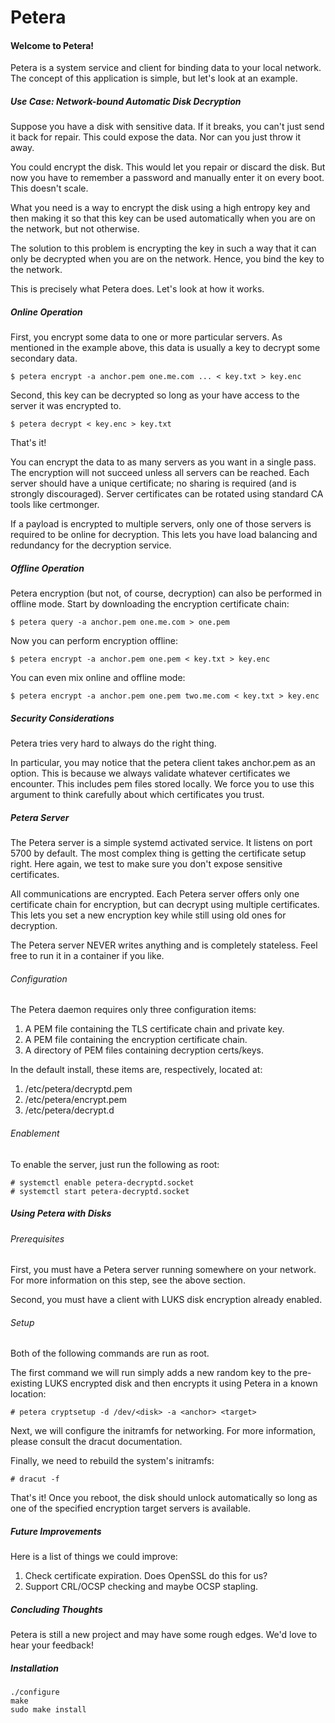 # Petera

#### Welcome to Petera!
Petera is a system service and client for binding data to your local network.
The concept of this application is simple, but let's look at an example.

##### Use Case: Network-bound Automatic Disk Decryption
Suppose you have a disk with sensitive data. If it breaks, you can't just
send it back for repair. This could expose the data. Nor can you just throw
it away.

You could encrypt the disk. This would let you repair or discard the disk. But
now you have to remember a password and manually enter it on every boot. This
doesn't scale.

What you need is a way to encrypt the disk using a high entropy key and then
making it so that this key can be used automatically when you are on the
network, but not otherwise.

The solution to this problem is encrypting the key in such a way that it can
only be decrypted when you are on the network. Hence, you bind the key to
the network.

This is precisely what Petera does. Let's look at how it works.

##### Online Operation
First, you encrypt some data to one or more particular servers. As mentioned
in the example above, this data is usually a key to decrypt some secondary
data.

    $ petera encrypt -a anchor.pem one.me.com ... < key.txt > key.enc

Second, this key can be decrypted so long as your have access to the server it
was encrypted to.

    $ petera decrypt < key.enc > key.txt

That's it!

You can encrypt the data to as many servers as you want in a single pass. The
encryption will not succeed unless all servers can be reached. Each server
should have a unique certificate; no sharing is required (and is strongly
discouraged). Server certificates can be rotated using standard CA tools like
certmonger.

If a payload is encrypted to multiple servers, only one of those servers is
required to be online for decryption. This lets you have load balancing and
redundancy for the decryption service.

##### Offline Operation

Petera encryption (but not, of course, decryption) can also be performed in
offline mode. Start by downloading the encryption certificate chain:

    $ petera query -a anchor.pem one.me.com > one.pem

Now you can perform encryption offline:

    $ petera encrypt -a anchor.pem one.pem < key.txt > key.enc

You can even mix online and offline mode:

    $ petera encrypt -a anchor.pem one.pem two.me.com < key.txt > key.enc

##### Security Considerations

Petera tries very hard to always do the right thing.

In particular, you may notice that the petera client takes anchor.pem
as an option. This is because we always validate whatever certificates we
encounter. This includes pem files stored locally. We force you to use this
argument to think carefully about which certificates you trust.

##### Petera Server

The Petera server is a simple systemd activated service. It listens on port
5700 by default. The most complex thing is getting the certificate setup
right. Here again, we test to make sure you don't expose sensitive
certificates.

All communications are encrypted. Each Petera server offers only one
certificate chain for encryption, but can decrypt using multiple certificates.
This lets you set a new encryption key while still using old ones for
decryption.

The Petera server NEVER writes anything and is completely stateless. Feel free
to run it in a container if you like.

###### Configuration

The Petera daemon requires only three configuration items:

1. A PEM file containing the TLS certificate chain and private key.
2. A PEM file containing the encryption certificate chain.
3. A directory of PEM files containing decryption certs/keys.

In the default install, these items are, respectively, located at:

1. /etc/petera/decryptd.pem
2. /etc/petera/encrypt.pem
3. /etc/petera/decrypt.d

###### Enablement

To enable the server, just run the following as root:

    # systemctl enable petera-decryptd.socket
    # systemctl start petera-decryptd.socket

##### Using Petera with Disks
###### Prerequisites
First, you must have a Petera server running somewhere on your network. For
more information on this step, see the above section.

Second, you must have a client with LUKS disk encryption already enabled.

###### Setup
Both of the following commands are run as root.

The first command we will run simply adds a new random key to the pre-existing
LUKS encrypted disk and then encrypts it using Petera in a known location:

    # petera cryptsetup -d /dev/<disk> -a <anchor> <target>

Next, we will configure the initramfs for networking. For more information,
please consult the dracut documentation.

Finally, we need to rebuild the system's initramfs:

    # dracut -f

That's it! Once you reboot, the disk should unlock automatically so long as
one of the specified encryption target servers is available.

##### Future Improvements

Here is a list of things we could improve:

1. Check certificate expiration. Does OpenSSL do this for us?
2. Support CRL/OCSP checking and maybe OCSP stapling.

##### Concluding Thoughts

Petera is still a new project and may have some rough edges. We'd
love to hear your feedback!

##### Installation

    ./configure
    make
    sudo make install
